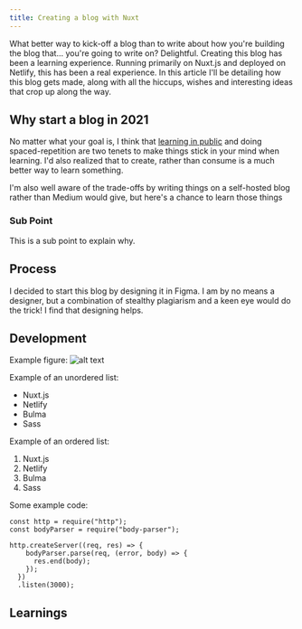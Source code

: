 ```yaml
---
title: Creating a blog with Nuxt
---
```


What better way to kick-off a blog than to write about how you're building the blog that... you're going to write on? Delightful. Creating this blog has been a learning experience. Running primarily on Nuxt.js and deployed on Netlify, this has been a real experience. In this article I'll be detailing how this blog gets made, along with all the hiccups, wishes and interesting ideas that crop up along the way.

<!--more-->

## Why start a blog in 2021
No matter what your goal is, I think that [learning in public](https://www.swyx.io/learn-in-public/) and doing spaced-repetition are two tenets to make things stick in your mind when learning. I'd also realized that to create, rather than consume is a much better way to learn something.

I'm also well aware of the trade-offs by writing things on a self-hosted blog rather than Medium would give, but here's a chance to learn those things 

### Sub Point
This is a sub point to explain why.

## Process

I decided to start this blog by designing it in Figma. I am by no means a designer, but a combination of stealthy plagiarism and a keen eye would do the trick! I find that designing helps.

## Development

Example figure:
![alt text](/fig1.png)

Example of an unordered list:
- Nuxt.js
- Netlify
- Bulma
- Sass

Example of an ordered list:
1. Nuxt.js
2. Netlify
3. Bulma
4. Sass

Some example code:
```js{1,3-5}[server.js]
const http = require("http");
const bodyParser = require("body-parser");

http.createServer((req, res) => {
    bodyParser.parse(req, (error, body) => {
      res.end(body);
    });
  })
  .listen(3000);
```



## Learnings